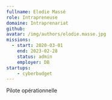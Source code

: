 ```yaml
---
fullname: Elodie Massé
role: Intrapreneuse
domaine: Intraprenariat
github: 
avatar: /img/authors/elodie.masse.jpg
missions:
  - start: 2020-03-01
    end: 2023-02-28
    status: admin
    employer: DB
startups:
    - cyberbudget
---
```


Pilote opérationnelle
